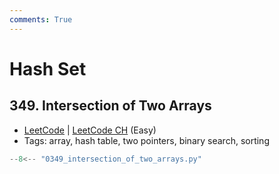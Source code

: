 ```yaml
---
comments: True
---
```


# Hash Set

## 349. Intersection of Two Arrays

-   [LeetCode](https://leetcode.com/problems/intersection-of-two-arrays/) | [LeetCode CH](https://leetcode.cn/problems/intersection-of-two-arrays/) (Easy)
-   Tags: array, hash table, two pointers, binary search, sorting

```python
--8<-- "0349_intersection_of_two_arrays.py"
```
